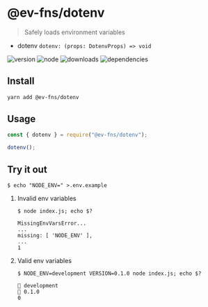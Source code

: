 # @ev-fns/dotenv

> Safely loads environment variables

- dotenv `dotenv: (props: DotenvProps) => void`

![version](https://img.shields.io/npm/v/@ev-fns/dotenv)
![node](https://img.shields.io/node/v/@ev-fns/dotenv)
![downloads](https://img.shields.io/npm/dw/@ev-fns/dotenv)
![dependencies](https://img.shields.io/librariesio/release/npm/@ev-fns/dotenv)

## Install

```sh
yarn add @ev-fns/dotenv
```

## Usage

```js
const { dotenv } = require("@ev-fns/dotenv");

dotenv();
```

## Try it out

```shell
$ echo "NODE_ENV=" >.env.example
```

1. Invalid env variables

   ```shell
   $ node index.js; echo $?
   ```

   ```shell
   MissingEnvVarsError...
   ...
   missing: [ 'NODE_ENV' ],
   ...
   1
   ```

2. Valid env variables

   ```shell
   $ NODE_ENV=development VERSION=0.1.0 node index.js; echo $?
   ```

   ```shell
   🌟 development
   🔖 0.1.0
   0
   ```
